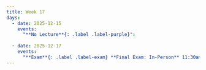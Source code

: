 ```yaml
---
title: Week 17
days:
  - date: 2025-12-15
    events:
      "**No Lecture**{: .label .label-purple}":
      
  - date: 2025-12-17
    events:
      "**Exam**{: .label .label-exam} **Final Exam: In-Person** 11:30am-2:30pm":
---
```

